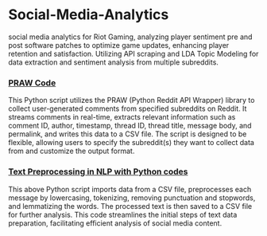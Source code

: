# Social-Media-Analytics

social media analytics for Riot Gaming, analyzing player sentiment pre and post software patches to optimize game updates, enhancing player retention and satisfaction. Utilizing API scraping and LDA Topic Modeling for data extraction and sentiment analysis from multiple subreddits.

### [PRAW Code](https://github.com/saisadhan/Social-Media-Analytics/blob/d0b7455c04de8599c844df9d40d5fcfa6a5ed1ae/PRAW%20(Python%20Reddit%20API%20Wrapper)%20Code.ipynb)
 This Python script utilizes the PRAW (Python Reddit API Wrapper) library to collect user-generated comments from specified subreddits on Reddit. It streams comments in real-time, extracts relevant information such as comment ID, author, timestamp, thread ID, thread title, message body, and permalink, and writes this data to a CSV file. The script is designed to be flexible, allowing users to specify the subreddit(s) they want to collect data from and customize the output format.

### [Text Preprocessing in NLP with Python codes](https://github.com/saisadhan/Social-Media-Analytics/blob/cab37945764cae015441f2c39218494b6205cb09/text_preprocessing.ipynb)

This above Python script imports data from a CSV file, preprocesses each message by lowercasing, tokenizing, removing punctuation and stopwords, and lemmatizing the words. The processed text is then saved to a CSV file for further analysis. This code streamlines the initial steps of text data preparation, facilitating efficient analysis of social media content.
